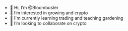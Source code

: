 - 👋 Hi, I’m @Bloombuster
- 👀 I’m interested in growing and crypto
- 🌱 I'm currently learning trading and teaching gardening
- 💞️ I’m looking to collaborate on crypto


<!---
Bloombuster/Bloombuster is a ✨ special ✨ repository because its `README.md` (this file) appears on your GitHub profile.
You can click the Preview link to take a look at your changes.
--->
